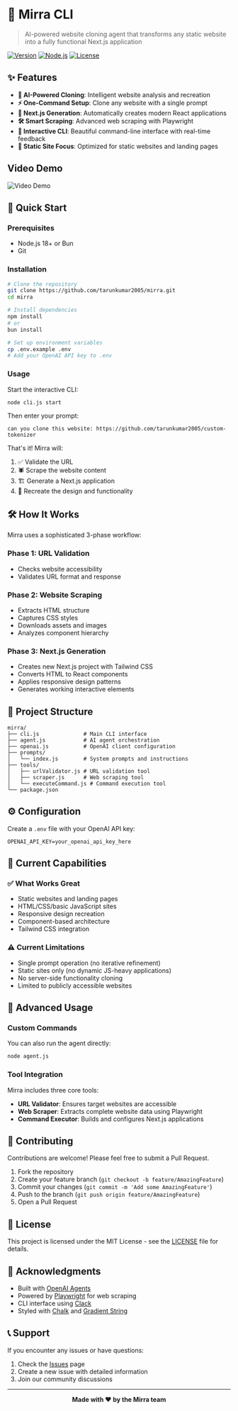 # 🚀 Mirra CLI

> AI-powered website cloning agent that transforms any static website into a fully functional Next.js application

[![Version](https://img.shields.io/badge/version-1.1.0-blue.svg)](https://github.com/tarunkumar2005/mirra)
[![Node.js](https://img.shields.io/badge/node-%3E%3D18.0.0-green.svg)](https://nodejs.org/)
[![License](https://img.shields.io/badge/license-MIT-yellow.svg)](LICENSE)

## ✨ Features

- **🤖 AI-Powered Cloning**: Intelligent website analysis and recreation
- **⚡ One-Command Setup**: Clone any website with a single prompt
- **🎨 Next.js Generation**: Automatically creates modern React applications
- **🛠️ Smart Scraping**: Advanced web scraping with Playwright
- **💫 Interactive CLI**: Beautiful command-line interface with real-time feedback
- **🎯 Static Site Focus**: Optimized for static websites and landing pages

## Video Demo

![Video Demo](https://youtu.be/lWqLCaUfhtE?si=oWiMHgrzjPsfNNSy)

## 🚀 Quick Start

### Prerequisites

- Node.js 18+ or Bun
- Git

### Installation

```bash
# Clone the repository
git clone https://github.com/tarunkumar2005/mirra.git
cd mirra

# Install dependencies
npm install
# or
bun install

# Set up environment variables
cp .env.example .env
# Add your OpenAI API key to .env
```

### Usage

Start the interactive CLI:

```bash
node cli.js start
```

Then enter your prompt:

```
can you clone this website: https://github.com/tarunkumar2005/custom-tokenizer
```

That's it! Mirra will:
1. ✅ Validate the URL
2. 🕷️ Scrape the website content
3. 🏗️ Generate a Next.js application
4. 🎨 Recreate the design and functionality

## 🛠️ How It Works

Mirra uses a sophisticated 3-phase workflow:

### Phase 1: URL Validation
- Checks website accessibility
- Validates URL format and response

### Phase 2: Website Scraping
- Extracts HTML structure
- Captures CSS styles
- Downloads assets and images
- Analyzes component hierarchy

### Phase 3: Next.js Generation
- Creates new Next.js project with Tailwind CSS
- Converts HTML to React components
- Applies responsive design patterns
- Generates working interactive elements

## 📁 Project Structure

```
mirra/
├── cli.js              # Main CLI interface
├── agent.js            # AI agent orchestration
├── openai.js           # OpenAI client configuration
├── prompts/
│   └── index.js        # System prompts and instructions
├── tools/
│   ├── urlValidator.js # URL validation tool
│   ├── scraper.js      # Web scraping tool
│   └── executeCommand.js # Command execution tool
└── package.json
```

## ⚙️ Configuration

Create a `.env` file with your OpenAI API key:

```env
OPENAI_API_KEY=your_openai_api_key_here
```

## 🎯 Current Capabilities

### ✅ What Works Great
- Static websites and landing pages
- HTML/CSS/basic JavaScript sites
- Responsive design recreation
- Component-based architecture
- Tailwind CSS integration

### ⚠️ Current Limitations
- Single prompt operation (no iterative refinement)
- Static sites only (no dynamic JS-heavy applications)
- No server-side functionality cloning
- Limited to publicly accessible websites

## 🔧 Advanced Usage

### Custom Commands

You can also run the agent directly:

```bash
node agent.js
```

### Tool Integration

Mirra includes three core tools:
- **URL Validator**: Ensures target websites are accessible
- **Web Scraper**: Extracts complete website data using Playwright
- **Command Executor**: Builds and configures Next.js applications

## 🤝 Contributing

Contributions are welcome! Please feel free to submit a Pull Request.

1. Fork the repository
2. Create your feature branch (`git checkout -b feature/AmazingFeature`)
3. Commit your changes (`git commit -m 'Add some AmazingFeature'`)
4. Push to the branch (`git push origin feature/AmazingFeature`)
5. Open a Pull Request

## 📝 License

This project is licensed under the MIT License - see the [LICENSE](LICENSE) file for details.

## 🙏 Acknowledgments

- Built with [OpenAI Agents](https://github.com/openai/agents)
- Powered by [Playwright](https://playwright.dev/) for web scraping
- CLI interface using [Clack](https://github.com/natemoo-re/clack)
- Styled with [Chalk](https://github.com/chalk/chalk) and [Gradient String](https://github.com/bokub/gradient-string)

## 📞 Support

If you encounter any issues or have questions:

1. Check the [Issues](https://github.com/tarunkumar2005/mirra/issues) page
2. Create a new issue with detailed information
3. Join our community discussions

---

<div align="center">
  <strong>Made with ❤️ by the Mirra team</strong>
</div>
